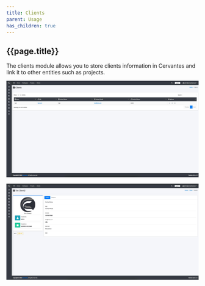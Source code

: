 ```yaml
---
title: Clients
parent: Usage
has_children: true
---
```


## {{page.title}}

The clients module allows you to store clients information in Cervantes and link it to other entities such as projects.

![Clients List](../../assets/images/clients/clients-list.jpeg)

![Client Details](../../assets/images/clients/client-details.jpeg)